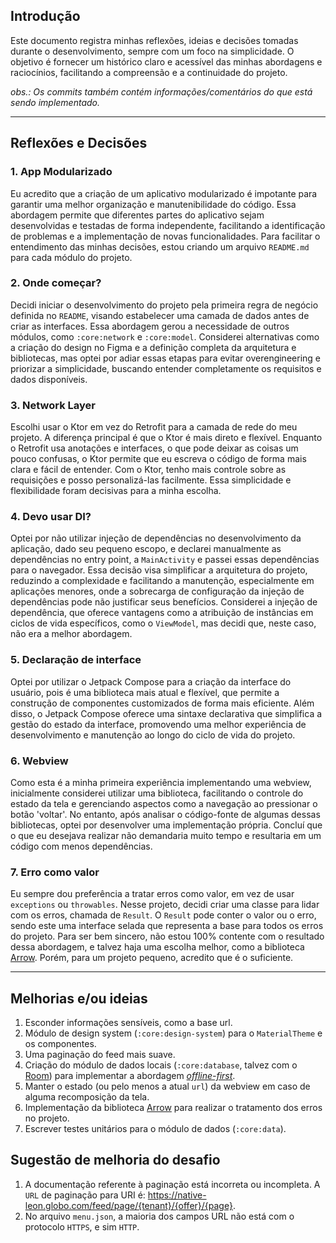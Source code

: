 ## Introdução

Este documento registra minhas reflexões, ideias e decisões tomadas durante o desenvolvimento,
sempre com um foco na simplicidade. O objetivo é fornecer um histórico claro e acessível das minhas
abordagens e raciocínios, facilitando a compreensão e a continuidade do projeto.

*obs.: Os commits também contém informações/comentários do que está sendo implementado.*

---

## Reflexões e Decisões

### 1. App Modularizado

Eu acredito que a criação de um aplicativo modularizado é impotante para garantir uma melhor
organização e manutenibilidade do código. Essa abordagem permite que diferentes partes do aplicativo
sejam desenvolvidas e testadas de forma independente, facilitando a identificação de problemas e a
implementação de novas funcionalidades.
Para facilitar o entendimento das minhas decisões, estou criando um arquivo `README.md` para cada
módulo do projeto.

### 2. Onde começar?

Decidi iniciar o desenvolvimento do projeto pela primeira regra de negócio definida no `README`,
visando estabelecer uma camada de dados antes de criar as interfaces. Essa abordagem gerou a
necessidade de outros módulos, como `:core:network` e `:core:model`. Considerei alternativas como a
criação do design no Figma e a definição completa da arquitetura e bibliotecas, mas optei por adiar
essas etapas para evitar overengineering e priorizar a simplicidade, buscando entender completamente
os requisitos e dados disponíveis.

### 3. Network Layer

Escolhi usar o Ktor em vez do Retrofit para a camada de rede do meu projeto. A diferença principal é
que o Ktor é mais direto e flexível. Enquanto o Retrofit usa anotações e interfaces, o que pode
deixar as coisas um pouco confusas, o Ktor permite que eu escreva o código de forma mais clara e
fácil de entender. Com o Ktor, tenho mais controle sobre as requisições e posso personalizá-las
facilmente. Essa simplicidade e flexibilidade foram decisivas para a minha escolha.

### 4. Devo usar DI?

Optei por não utilizar injeção de dependências no desenvolvimento da aplicação, dado seu pequeno
escopo, e declarei manualmente as dependências no entry point, a `MainActivity` e passei essas
dependências para o navegador. Essa decisão visa simplificar a arquitetura do projeto, reduzindo a
complexidade e facilitando a manutenção, especialmente em aplicações menores, onde a sobrecarga de
configuração da injeção de dependências pode não justificar seus benefícios. Considerei a injeção de
dependência, que oferece vantagens como a atribuição de instâncias em ciclos de vida específicos,
como o `ViewModel`, mas decidi que, neste caso, não era a melhor abordagem.

### 5. Declaração de interface

Optei por utilizar o Jetpack Compose para a criação da interface do usuário, pois é uma biblioteca
mais atual e flexível, que permite a construção de componentes customizados de forma mais eficiente.
Além disso, o Jetpack Compose oferece uma sintaxe declarativa que simplifica a gestão do estado da
interface, promovendo uma melhor experiência de desenvolvimento e manutenção ao longo do ciclo de
vida do projeto.

### 6. Webview

Como esta é a minha primeira experiência implementando uma webview, inicialmente considerei utilizar
uma biblioteca, facilitando o controle do estado da tela e gerenciando aspectos como a navegação ao
pressionar o botão 'voltar'. No entanto, após analisar o código-fonte de algumas dessas bibliotecas,
optei por desenvolver uma implementação própria. Concluí que o que eu desejava realizar não
demandaria muito tempo e resultaria em um código com menos dependências.

### 7. Erro como valor

Eu sempre dou preferência a tratar erros como valor, em vez de usar `exceptions` ou `throwables`.
Nesse projeto, decidi criar uma classe para lidar com os erros, chamada de `Result`.
O `Result` pode conter o valor ou o erro, sendo este uma interface selada que representa a base para
todos os erros do projeto. Para ser bem sincero, não estou 100% contente com o resultado dessa
abordagem, e talvez haja uma escolha melhor, como a biblioteca [Arrow](https://arrow-kt.io/). Porém,
para um projeto pequeno, acredito que é o suficiente.

---

## Melhorias e/ou ideias

1. Esconder informações sensíveis, como a base url.
2. Módulo de design system (`:core:design-system`) para o `MaterialTheme` e os componentes.
3. Uma paginação do feed mais suave.
4. Criação do módulo de dados locais (`:core:database`, talvez com
   o [Room](https://developer.android.com/training/data-storage/room/)) para implementar a abordagem
   [*offline-first*](https://developer.android.com/topic/architecture/data-layer/offline-first).
5. Manter o estado (ou pelo menos a atual `url`) da webview em caso de alguma recomposição da tela.
6. Implementação da biblioteca [Arrow](https://arrow-kt.io/) para realizar o tratamento dos erros no
   projeto.
7. Escrever testes unitários para o módulo de dados (`:core:data`).

## Sugestão de melhoria do desafio

1. A documentação referente à paginação está incorreta ou incompleta. A `URL` de paginação para URI
   é: https://native-leon.globo.com/feed/page/{tenant}/{offer}/{page}.
2. No arquivo `menu.json`, a maioria dos campos URL não está com o protocolo `HTTPS`, e sim `HTTP`.